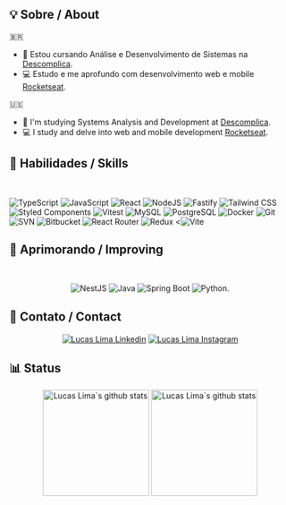 ## 💡 Sobre / About

🇧🇷

<!-- - ⚒️ Trabalhando como Desenvolvedor Web e Android Mobile na [Decklink](http://declink.com.br/). -->
- 🧠 Estou cursando Análise e Desenvolvimento de Sistemas na [Descomplica](https://descomplica.com.br/faculdade/tecnologia/analise-e-desenvolvimento-de-sistemas/).
- 💻 Estudo e me aprofundo com desenvolvimento web e mobile [Rocketseat](https://www.rocketseat.com.br/).

🇺🇸

<!-- - ⚒️ Working as a Web and Android Mobile Developer at [Decklink](http://declink.com.br/). -->
- 🧠 I'm studying Systems Analysis and Development at [Descomplica](https://descomplica.com.br/faculdade/tecnologia/analise-e-desenvolvimento-de-sistemas/).
- 💻 I study and delve into web and mobile development [Rocketseat](https://www.rocketseat.com.br/).

## 🤹 Habilidades / Skills

<section align='left'><br>
 
 ![TypeScript](https://img.shields.io/badge/typescript-%23007ACC.svg?style=for-the-badge&logo=typescript&logoColor=white)
 ![JavaScript](https://img.shields.io/badge/javascript-%23F7DF1E.svg?style=for-the-badge&logo=javascript&logoColor=black)
 ![React](https://img.shields.io/badge/react-%2320232a.svg?style=for-the-badge&logo=react&logoColor=%2361DAFB)
 ![NodeJS](https://img.shields.io/badge/node.js-6DA55F?style=for-the-badge&logo=node.js&logoColor=white)
 ![Fastify](https://img.shields.io/badge/fastify-%23404d59.svg?style=for-the-badge&logo=fastify&logoColor=%2361DAFB)
 ![Tailwind CSS](https://img.shields.io/badge/tailwindcss-%2338B2AC.svg?style=for-the-badge&logo=tailwind-css&logoColor=white)
 ![Styled Components](https://img.shields.io/badge/styled--components-DB7093?style=for-the-badge&logo=styled-components&logoColor=white)
 ![Vitest](https://img.shields.io/badge/-vitest-%23C21325?style=for-the-badge&logo=vitest&logoColor=white)
 ![MySQL](https://img.shields.io/badge/mysql-%2300f.svg?style=for-the-badge&logo=mysql&logoColor=white) 
 ![PostgreSQL](https://img.shields.io/badge/-postgresql-%238D6748?style=for-the-badge&logo=postgresql&logoColor=white) 
 ![Docker](https://img.shields.io/badge/docker-%230db7ed.svg?style=for-the-badge&logo=docker&logoColor=white) 
 ![Git](https://img.shields.io/badge/git-%23F05033.svg?style=for-the-badge&logo=git&logoColor=white)
 ![SVN](https://img.shields.io/badge/subversion-%230db7ed.svg?style=for-the-badge&logo=subversion&logoColor=white)
 ![Bitbucket](https://img.shields.io/badge/bitbucket-%23007ACC.svg?style=for-the-badge&logo=bitbucket&logoColor=white)
 ![React Router](https://img.shields.io/badge/React_Router-CA4245?style=for-the-badge&logo=react-router&logoColor=white)
 ![Redux](https://img.shields.io/badge/redux-%23593d88.svg?style=for-the-badge&logo=redux&logoColor=white)
 <![Vite](https://img.shields.io/badge/vite-%23646CFF.svg?style=for-the-badge&logo=vite&logoColor=white)

 </section>

## 🌱 Aprimorando / Improving

<section align='center'><br>
 
![NestJS](https://img.shields.io/badge/nestjs-%23000000.svg?style=for-the-badge&logo=nestjs&logoColor=white)
![Java](https://img.shields.io/badge/java-%23000000.svg?style=for-the-badge&logo=openjdk&logoColor=white)
![Spring Boot](https://img.shields.io/badge/springboot-%23000000.svg?style=for-the-badge&logo=springboot&logoColor=white)
![Python](https://img.shields.io/badge/python-3670A0?style=for-the-badge&logo=python&logoColor=ffdd54).

</section>

 ## 🤝 Contato / Contact

<section align='center'>
<a href='https://www.linkedin.com/in/developerlucaslima/' target='_blank' ><img align='center' alt='Lucas Lima Linkedin' src='https://img.shields.io/badge/LinkedIn-0077B5?style=for-the-badge&logo=linkedin&logoColor=white'/></a>
<a href='https://www.instagram.com/devlucaslima/' target='_blank' ><img align='center' alt='Lucas Lima Instagram' src='https://img.shields.io/badge/Instagram-e56969?style=for-the-badge&logo=instagram&logoColor=white'/></a>
</section>

## 📊 Status

<section align='center'>
<img height='190em' src="https://github-readme-streak-stats.herokuapp.com/?user=developerlucaslima&theme=tokyonight&hide_border=true)" alt="Lucas Lima`s github stats" />
<img height='190em' src="https://github-readme-stats.vercel.app/api/top-langs/?username=developerlucaslima&layout=compact&langs_count=7&theme=tokyonight" alt="Lucas Lima`s github stats"/>
</section>
    

